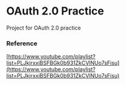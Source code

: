 # OAuth 2.0 Practice

Project for OAuth 2.0 practice

### Reference

[https://www.youtube.com/playlist?list=PLJkjrxxiBSFBGk0b931ZkCVlNUo7sFisu](https://www.youtube.com/playlist?list=PLJkjrxxiBSFBGk0b931ZkCVlNUo7sFisu)
